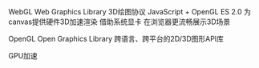 WebGL
Web Graphics Library
3D绘图协议
JavaScript + OpenGL ES 2.0
为canvas提供硬件3D加速渲染
  借助系统显卡
  在浏览器更流畅展示3D场景

OpenGL
Open Graphics Library
跨语言、跨平台的2D/3D图形API库

GPU加速
